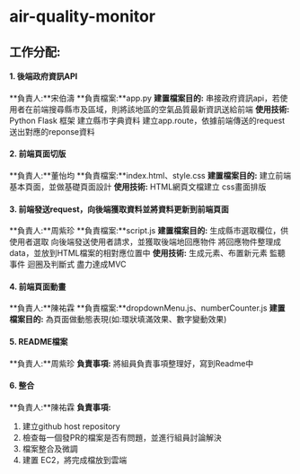 # air-quality-monitor

## 工作分配:
#### **1. 後端政府資訊API**
**負責人:**宋伯濤
**負責檔案:**app.py
**建置檔案目的:**
串接政府資訊api，若使用者在前端搜尋縣市及區域，則將該地區的空氣品質最新資訊送給前端
**使用技術:**
Python Flask 框架
建立縣市字典資料
建立app.route，依據前端傳送的request送出對應的reponse資料

#### **2. 前端頁面切版**
**負責人:**董怡均
**負責檔案:**index.html、style.css
**建置檔案目的:**
建立前端基本頁面，並做基礎頁面設計
**使用技術:**
HTML網頁文檔建立
css畫面排版

#### **3. 前端發送request，向後端獲取資料並將資料更新到前端頁面**
**負責人:**周紫珍
**負責檔案:**script.js
**建置檔案目的:**
生成縣市選取欄位，供使用者選取
向後端發送使用者請求，並獲取後端地回應物件
將回應物件整理成data，並放到HTML檔案的相對應位置中
**使用技術:**
生成元素、布置新元素
監聽事件
迴圈及判斷式
盡力達成MVC

#### **4. 前端頁面動畫**
**負責人:**陳祐霖
**負責檔案:**dropdownMenu.js、numberCounter.js
**建置檔案目的:**
為頁面做動態表現(如:環狀填滿效果、數字變動效果)

#### **5. README檔案**
**負責人:**周紫珍
**負責事項:**
將組員負責事項整理好，寫到Readme中

#### **6. 整合**
**負責人:**陳祐霖
**負責事項:**
1. 建立github host repository
2. 檢查每一個發PR的檔案是否有問題，並進行組員討論解決
3. 檔案整合及微調
4. 建置 EC2，將完成檔放到雲端